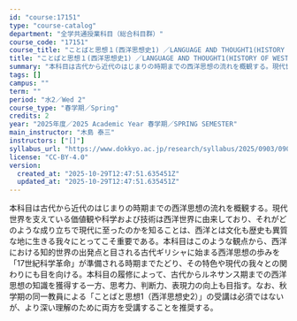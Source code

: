 ```yaml
---
id: "course:17151"
type: "course-catalog"
department: "全学共通授業科目（総合科目群）"
course_code: "17151"
course_title: "ことばと思想１(西洋思想史1) ／LANGUAGE AND THOUGHT1(HISTORY OF WESTERN THOUGHT 1)"
title: "ことばと思想１(西洋思想史1) ／LANGUAGE AND THOUGHT1(HISTORY OF WESTERN THOUGHT 1)"
summary: "本科目は古代から近代のはじまりの時期までの西洋思想の流れを概観する。現代世界を支えている価値観や科学および技術は西洋世界に由来しており、それがどのような成り立ちで現代に至ったのかを知ることは、西洋とは文化も歴史も異質な地に生きる我々にとって…"
tags: []
campus: ""
term: ""
period: "水2／Wed 2"
course_type: "春学期／Spring"
credits: 2
year: "2025年度／2025 Academic Year 春学期／SPRING SEMESTER"
main_instructor: "木島 泰三"
instructors: ["[]"]
syllabus_url: "https://www.dokkyo.ac.jp/research/syllabus/2025/0903/0903_17151_ja_JP.html"
license: "CC-BY-4.0"
version:
  created_at: "2025-10-29T12:47:51.635451Z"
  updated_at: "2025-10-29T12:47:51.635451Z"
---
```

本科目は古代から近代のはじまりの時期までの西洋思想の流れを概観する。現代世界を支えている価値観や科学および技術は西洋世界に由来しており、それがどのような成り立ちで現代に至ったのかを知ることは、西洋とは文化も歴史も異質な地に生きる我々にとってこそ重要である。本科目はこのような観点から、西洋における知的世界の出発点と目される古代ギリシャに始まる西洋思想の歩みを「17世紀科学革命」が準備される時期までたどり、その特色や現代の我々との関わりにも目を向ける。本科目の履修によって、古代からルネサンス期までの西洋思想の知識を獲得する一方、思考力、判断力、表現力の向上も目指す。なお、秋学期の同一教員による「ことばと思想1（西洋思想史2）」の受講は必須ではないが、より深い理解のために両方を受講することを推奨する。
